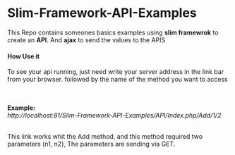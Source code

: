 # Slim-Framework-API-Examples

This Repo contains someones basics examples using <b>slim framewrok</b> to create an <b>API</b>. And <b>ajax</b> to send the values to the APIS

<h4> How Use it </h4>
<p> 
To see your api running, just need write your server address in the link bar from your browser. followed by the name of the method you want to access <br> <br><br>

<b>Example:</b> <br>
<i>http://localhost:81/Slim-Framework-API-Examples/API/Index.php/Add/1/2</i> <br><br>

This link works whit the Add method, and this method required two parameters (n1, n2), The parameters are sending via GET.

</p>

